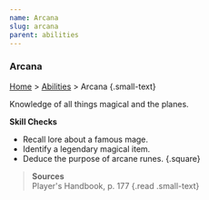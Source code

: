 ```yaml
---
name: Arcana
slug: arcana
parent: abilities
---
```

### Arcana
[Home](dm-operations-center) > [Abilities](abilities) > Arcana {.small-text}

Knowledge of all things magical and the planes.

**Skill Checks**<br/>
- Recall lore about a famous mage.
- Identify a legendary magical item.
- Deduce the purpose of arcane runes.
{.square}

> **Sources** <br/>
> Player's Handbook, p. 177
{.read .small-text}


